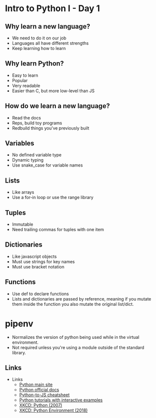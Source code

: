 # Intro to Python I - Day 1

## Why learn a new language?

- We need to do it on our job
- Languages all have different strengths
- Keep learning how to learn

## Why learn Python?

- Easy to learn
- Popular
- Very readable
- Easier than C, but more low-level than JS

## How do we learn a new language?

- Read the docs
- Reps, build toy programs
- Redbuild things you've previously built

## Variables

- No defined variable type
- Dynamic typing
- Use snake_case for variable names

## Lists

- Like arrays
- Use a for-in loop or use the range library

## Tuples

- Immutable
- Need trailing commas for tuples with one item

## Dictionaries

- Like javascript objects
- Must use strings for key names
- Must use bracket notation

## Functions

- Use def to declare functions
- Lists and dictionaries are passed by reference, meaning if you mutate them inside the function you also mutate the original list/dict.

# pipenv

- Normalizes the version of python being used while in the virtual environment.
- Not required unless you're using a module outside of the standard library.

## Links

- Links
  - [Python main site](https://www.python.org/)
  - [Python official docs](https://docs.python.org/3/)
  - [Python-to-JS cheatsheet](https://github.com/LambdaSchool/CS-Wiki/wiki/Javascript-Python-cheatsheet)
  - [Python tutorials with interactive examples](https://www.learnpython.org/en/)
  - [XKCD: Python (2007)](https://xkcd.com/353/)
  - [XKCD: Python Environment (2018)](https://xkcd.com/1987/)
